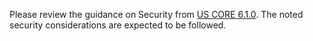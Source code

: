 Please review the guidance on Security from [US CORE 6.1.0](http://hl7.org/fhir/us/core/STU6.1/security.html). The noted security considerations are expected to be followed.